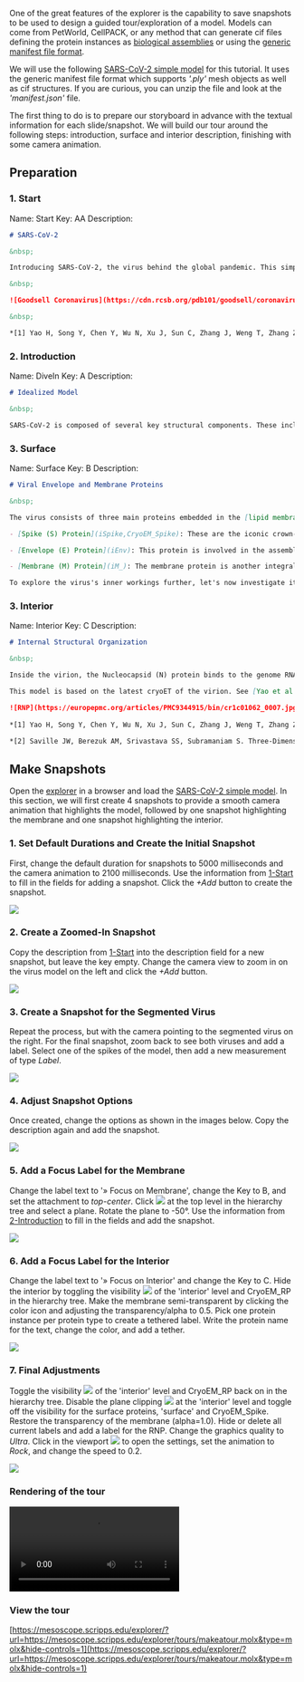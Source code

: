 ﻿One of the great features of the explorer is the capability to save snapshots to be used to design a guided tour/exploration of a model. Models can come from PetWorld, CellPACK, or any method that can generate cif files defining the protein instances as [biological assemblies](https://pdb101.rcsb.org/learn/guide-to-understanding-pdb-data/biological-assemblies#Anchor-Biol) or using the [generic manifest file format](fileformat.md#manifest-generic-file-format-documentation).

We will use the following [SARS-CoV-2 simple model](https://mesoscope.scripps.edu/explorer/examples/sarscov2_manifest.zip) for this tutorial. It uses the generic manifest file format which supports *'.ply'* mesh objects as well as cif structures. If you are curious, you can unzip the file and look at the *'manifest.json'* file.

The first thing to do is to prepare our storyboard in advance with the textual information for each slide/snapshot. We will build our tour around the following steps: introduction, surface and interior description, finishing with some camera animation.

## Preparation

### 1. Start

Name: Start
Key: AA
Description: 
```markdown
# SARS-CoV-2 

&nbsp;

Introducing SARS-CoV-2, the virus behind the global pandemic. This simplified model ([on the left](gcompartments.root.CoronavirusSept)), built from structural biology data and cryo-electron tomography ([on the right](gcompartments.root.CoronavirusEM), [Yao et al., Cell 2020](https://doi.org/10.1016/j.cell.2020.09.018)[1]), reveals the virus poised to infect human cells [EMD-30430](https://www.ebi.ac.uk/emdb/EMD-30430). Let's explore its sophisticated structure and understand how each component contributes to its infectious capability. Throughout this tour, we'll explore the overall structure of SARS-CoV-2 and how it functions to cause illness. [Let's dive in!](#A)

&nbsp;

![Goodsell Coronavirus](https://cdn.rcsb.org/pdb101/goodsell/coronavirus-key.jpg)

&nbsp;

*[1] Yao H, Song Y, Chen Y, Wu N, Xu J, Sun C, Zhang J, Weng T, Zhang Z, Wu Z, Cheng L, Shi D, Lu X, Lei J, Crispin M, Shi Y, Li L, Li S. Molecular Architecture of the SARS-CoV-2 Virus. Cell. 2020 Oct 29;183(3):730-738.e13.[doi: 10.1016/j.cell.2020.09.018](https://doi.org/10.1016/j.cell.2020.09.018). Epub 2020 Sep 6. PMID: 32979942; PMCID: PMC7474903.*
```

### 2. Introduction

Name: DiveIn
Key: A
Description: 
```markdown
# Idealized Model 

&nbsp;

SARS-CoV-2 is composed of several key structural components. These include the [spike (S) protein](iSpike,CryoEM_Spike), [envelope (E) protein](iEnv), [membrane (M) protein](iM_), and [nucleocapsid (N) protein](iNucleocapsid,CryoEM_RNP). Together, these structural components work in harmony to facilitate the virus's entry into host cells, replication of its genetic material, assembly of new viral particles, and ultimately, the spread of infection. As we delve deeper into the structural details, we'll explore how each component contributes to the virus's ability to infect cells and cause illness. Let's embark on this fascinating journey through the intricate world of SARS-CoV-2 and look at the [surface](#B).
```

### 3. Surface

Name: Surface
Key: B
Description: 
```markdown
# Viral Envelope and Membrane Proteins

&nbsp;

The virus consists of three main proteins embedded in the [lipid membrane](imembrane,CryoEM_Membrane):

- [Spike (S) Protein](iSpike,CryoEM_Spike): These are the iconic crown-like spikes that adorn the surface of the virus. They play a crucial role in attaching to and infecting human cells by binding to a specific receptor called ACE2. (PDB [6VYB](http://www.rcsb.org/pdb/explore.do?structureId=6VYB), UniProt [P59594](https://www.uniprot.org/uniprotkb/P59594/entry))

- [Envelope (E) Protein](iEnv): This protein is involved in the assembly and release of new viruses from infected cells. It helps shape the viral envelope and is essential for the virus's life cycle. (PDB [5x29](http://www.rcsb.org/pdb/explore.do?structureId=5x29), UniProt [P59637](https://www.uniprot.org/uniprotkb/P59637/entry))

- [Membrane (M) Protein](iM_): The membrane protein is another integral part of the viral envelope. It helps give the virus its shape and is involved in viral assembly and budding. (PDB [7vgr](http://www.rcsb.org/pdb/explore.do?structureId=7vgr), PDB [7VGS](http://www.rcsb.org/pdb/explore.do?structureId=7VGS), [P59596](https://www.uniprot.org/uniprotkb/P59596/entry))

To explore the virus's inner workings further, let's now investigate its [core components](#C).
```


### 3. Interior

Name: Interior
Key: C
Description: 
```markdown
# Internal Structural Organization

&nbsp;

Inside the virion, the Nucleocapsid (N) protein binds to the genome RNA ([Ribonucleoprotein RNP](iNucleocapsid,CryoEM_RNP)), supporting the dense packing of the long RNA strand essential for the virus's replication and transmission. The RNA strand carries the genetic information vital for the virus's reproduction within host cells. Understanding this RNA is key to unraveling the virus's replication process.

This model is based on the latest cryoET of the virion. See [Yao et al., Cell 2020](https://doi.org/10.1016/j.cell.2020.09.018)[1] and [Saville et al.](https://pubs.acs.org/doi/10.1021/acs.chemrev.1c01062)[2].

![RNP](https://europepmc.org/articles/PMC9344915/bin/cr1c01062_0007.jpg)
 
*[1] Yao H, Song Y, Chen Y, Wu N, Xu J, Sun C, Zhang J, Weng T, Zhang Z, Wu Z, Cheng L, Shi D, Lu X, Lei J, Crispin M, Shi Y, Li L, Li S. Molecular Architecture of the SARS-CoV-2 Virus. Cell. 2020 Oct 29;183(3):730-738.e13. [doi: 10.1016/j.cell.2020.09.018](https://doi.org/10.1016/j.cell.2020.09.018). Epub 2020 Sep 6. PMID: 32979942; PMCID: PMC7474903.*

*[2] Saville JW, Berezuk AM, Srivastava SS, Subramaniam S. Three-Dimensional Visualization of Viral Structure, Entry, and Replication Underlying the Spread of SARS-CoV-2. Chem Rev. 2022 Sep 14;122(17):14066-14084. [doi: 10.1021/acs.chemrev.1c01062](https://doi.org/10.1021/acs.chemrev.1c01062). Epub 2022 Jul 21. PMID: 35863749; PMCID: PMC9344915.*
```

## Make Snapshots
Open the [explorer](https://mesoscope.scripps.edu/explorer/) in a browser and load the [SARS-CoV-2 simple model](https://mesoscope.scripps.edu/explorer/examples/sarscov2_manifest.zip). In this section, we will first create 4 snapshots to provide a smooth camera animation that highlights the model, followed by one snapshot highlighting the membrane and one snapshot highlighting the interior.

### 1. Set Default Durations and Create the Initial Snapshot
First, change the default duration for snapshots to 5000 milliseconds and the camera animation to 2100 milliseconds.
Use the information from [1-Start](tutorial.md#1-start) to fill in the fields for adding a snapshot. Click the *+Add* button to create the snapshot.

![](./img/step1.png)

### 2. Create a Zoomed-In Snapshot
Copy the description from [1-Start](tutorial.md#1-start) into the description field for a new snapshot, but leave the key empty. Change the camera view to zoom in on the virus model on the left and click the *+Add* button.

![](./img/step2.png)

### 3. Create a Snapshot for the Segmented Virus
Repeat the process, but with the camera pointing to the segmented virus on the right. For the final snapshot, zoom back to see both viruses and add a label. Select one of the spikes of the model, then add a new measurement of type *Label*.

![](./img/step4.png)

### 4. Adjust Snapshot Options
Once created, change the options as shown in the images below. Copy the description again and add the snapshot.

![](./img/step5.png)

### 5. Add a Focus Label for the Membrane
Change the label text to '» Focus on Membrane', change the Key to B, and set the attachment to *top-center*. Click ![](img/cut.png) at the top level in the hierarchy tree and select a plane. Rotate the plane to -50°. Use the information from [2-Introduction](tutorial.md#2-introduction) to fill in the fields and add the snapshot.

![](./img/step6.png)

### 6. Add a Focus Label for the Interior
Change the label text to '» Focus on Interior' and change the Key to C. Hide the interior by toggling the visibility ![](img/eye.png) of the 'interior' level and CryoEM_RP in the hierarchy tree. Make the membrane semi-transparent by clicking the color icon and adjusting the transparency/alpha to 0.5. Pick one protein instance per protein type to create a tethered label. Write the protein name for the text, change the color, and add a tether.

![](./img/step7.png)

### 7. Final Adjustments
Toggle the visibility ![](img/eye.png) of the 'interior' level and CryoEM_RP back on in the hierarchy tree. Disable the plane clipping ![](img/cut.png) at the 'interior' level and toggle off the visibility for the surface proteins, 'surface' and CryoEM_Spike. Restore the transparency of the membrane (alpha=1.0). Hide or delete all current labels and add a label for the RNP. Change the graphics quality to *Ultra*. Click in the viewport ![](./img/settingsicon.png) to open the settings, set the animation to *Rock*, and change the speed to 0.2.

![](./img/step8.png)

### Rendering of the tour 
![type:video](videos/makeatour.mp4)


### View the tour 
[https://mesoscope.scripps.edu/explorer/?url=https://mesoscope.scripps.edu/explorer/tours/makeatour.molx&type=molx&hide-controls=1](https://mesoscope.scripps.edu/explorer/?url=https://mesoscope.scripps.edu/explorer/tours/makeatour.molx&type=molx&hide-controls=1)

